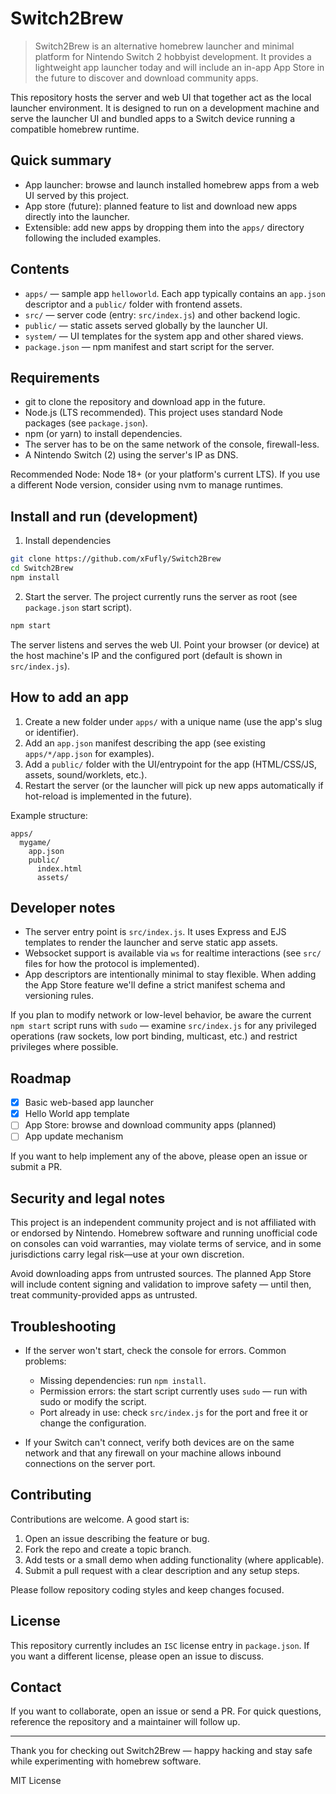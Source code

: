 # Switch2Brew

> Switch2Brew is an alternative homebrew launcher and minimal platform for Nintendo Switch 2 hobbyist development. It provides a lightweight app launcher today and will include an in-app App Store in the future to discover and download community apps.

This repository hosts the server and web UI that together act as the local launcher environment. It is designed to run on a development machine and serve the launcher UI and bundled apps to a Switch device running a compatible homebrew runtime.

## Quick summary

- App launcher: browse and launch installed homebrew apps from a web UI served by this project.
- App store (future): planned feature to list and download new apps directly into the launcher.
- Extensible: add new apps by dropping them into the `apps/` directory following the included examples.

## Contents

- `apps/` — sample app `helloworld`. Each app typically contains an `app.json` descriptor and a `public/` folder with frontend assets.
- `src/` — server code (entry: `src/index.js`) and other backend logic.
- `public/` — static assets served globally by the launcher UI.
- `system/` — UI templates for the system app and other shared views.
- `package.json` — npm manifest and start script for the server.

## Requirements

- git to clone the repository and download app in the future.
- Node.js (LTS recommended). This project uses standard Node packages (see `package.json`).
- npm (or yarn) to install dependencies.
- The server has to be on the same network of the console, firewall-less.
- A Nintendo Switch (2) using the server's IP as DNS.

Recommended Node: Node 18+ (or your platform's current LTS). If you use a different Node version, consider using nvm to manage runtimes.

## Install and run (development)

1. Install dependencies

```zsh
git clone https://github.com/xFufly/Switch2Brew
cd Switch2Brew
npm install
```

2. Start the server. The project currently runs the server as root (see `package.json` start script).

```zsh
npm start
```

The server listens and serves the web UI. Point your browser (or device) at the host machine's IP and the configured port (default is shown in `src/index.js`).

## How to add an app

1. Create a new folder under `apps/` with a unique name (use the app's slug or identifier).
2. Add an `app.json` manifest describing the app (see existing `apps/*/app.json` for examples).
3. Add a `public/` folder with the UI/entrypoint for the app (HTML/CSS/JS, assets, sound/worklets, etc.).
4. Restart the server (or the launcher will pick up new apps automatically if hot-reload is implemented in the future).

Example structure:

```
apps/
  mygame/
    app.json
    public/
      index.html
      assets/
```

## Developer notes

- The server entry point is `src/index.js`. It uses Express and EJS templates to render the launcher and serve static app assets.
- Websocket support is available via `ws` for realtime interactions (see `src/` files for how the protocol is implemented).
- App descriptors are intentionally minimal to stay flexible. When adding the App Store feature we'll define a strict manifest schema and versioning rules.

If you plan to modify network or low-level behavior, be aware the current `npm start` script runs with `sudo` — examine `src/index.js` for any privileged operations (raw sockets, low port binding, multicast, etc.) and restrict privileges where possible.

## Roadmap

- [x] Basic web-based app launcher
- [x] Hello World app template
- [ ] App Store: browse and download community apps (planned)
- [ ] App update mechanism

If you want to help implement any of the above, please open an issue or submit a PR.

## Security and legal notes

This project is an independent community project and is not affiliated with or endorsed by Nintendo. Homebrew software and running unofficial code on consoles can void warranties, may violate terms of service, and in some jurisdictions carry legal risk—use at your own discretion.

Avoid downloading apps from untrusted sources. The planned App Store will include content signing and validation to improve safety — until then, treat community-provided apps as untrusted.

## Troubleshooting

- If the server won't start, check the console for errors. Common problems:
  - Missing dependencies: run `npm install`.
  - Permission errors: the start script currently uses `sudo` — run with sudo or modify the script.
  - Port already in use: check `src/index.js` for the port and free it or change the configuration.

- If your Switch can't connect, verify both devices are on the same network and that any firewall on your machine allows inbound connections on the server port.

## Contributing

Contributions are welcome. A good start is:

1. Open an issue describing the feature or bug.
2. Fork the repo and create a topic branch.
3. Add tests or a small demo when adding functionality (where applicable).
4. Submit a pull request with a clear description and any setup steps.

Please follow repository coding styles and keep changes focused.

## License

This repository currently includes an `ISC` license entry in `package.json`. If you want a different license, please open an issue to discuss.

## Contact

If you want to collaborate, open an issue or send a PR. For quick questions, reference the repository and a maintainer will follow up.

---

Thank you for checking out Switch2Brew — happy hacking and stay safe while experimenting with homebrew software.

MIT License
